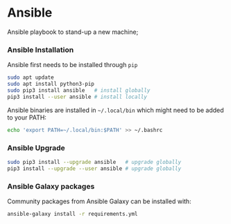 # Ansible

Ansible playbook to stand-up a new machine;


### Ansible Installation
Ansible first needs to be installed through `pip`

```bash
sudo apt update
sudo apt install python3-pip
sudo pip3 install ansible   # install globally
pip3 install --user ansible # install locally
```

Ansible binaries are installed in `~/.local/bin` which might need to be added to your PATH:
```bash
echo 'export PATH=~/.local/bin:$PATH' >> ~/.bashrc
```

### Ansible Upgrade
```bash
sudo pip3 install --upgrade ansible   # upgrade globally
pip3 install --upgrade --user ansible # upgrade globally
```

### Ansible Galaxy packages

Community packages from Ansible Galaxy can be installed with:
```bash
ansible-galaxy install -r requirements.yml
```
